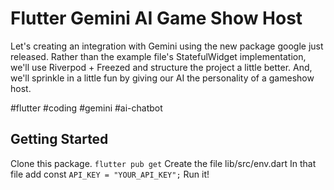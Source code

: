 # Flutter Gemini AI Game Show Host

Let's creating an integration with Gemini using the new package google just released. Rather than the example file's StatefulWidget implementation, we'll use Riverpod + Freezed and structure the project a little better. And, we'll sprinkle in a little fun by giving our AI the personality of a gameshow host.

#flutter #coding #gemini #ai-chatbot

## Getting Started

Clone this package.
`flutter pub get`
Create the file lib/src/env.dart
In that file add const `API_KEY = "YOUR_API_KEY";`
Run it!
